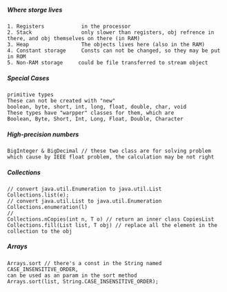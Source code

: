##### Where storge lives
	1. Registers 			in the processor
	2. Stack     			only slower than registers, obj refrence in there, and obj themselves on there (in RAM)
	3. Heap      			The objects lives here (also in the RAM)
	4. Constant storage		Consts can not be changed, so they may be put in ROM 
	5. Non-RAM storage     could be file transferred to stream object
	
##### Special Cases
	primitive types
	These can not be created with "new"
	boolean, byte, short, int, long, float, double, char, void
	These types have "warpper" classes for them, which are
	Boolean, Byte, Short, Int, Long, Float, Double, Character
	
##### High-precision numbers

	BigInteger & BigDecimal // these two class are for solving problem which cause by IEEE float problem, the calculation may be not right
	 

##### Collections

	// convert java.util.Enumeration to java.util.List
	Collections.list(e);
	// convert java.util.List to java.util.Enumeration
	Collections.enumeration(l)
	// 
	Collections.nCopies(int n, T o) // return an inner class CopiesList
	Collections.fill(List list, T obj) // replace all the element in the collection to the obj
	

##### Arrays
	
	Arrays.sort // there's a const in the String named CASE_INSENSITIVE_ORDER,
	can be used as an param in the sort method
	Arrays.sort(list, String.CASE_INSENSITIVE_ORDER);
